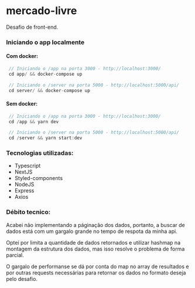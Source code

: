 # mercado-livre
Desafio de front-end.

### Iniciando o app localmente

#### Com docker:

```js
 // Iniciando o /app na porta 3000 - http://localhost:3000/
 cd app/ && docker-compose up
 
 // Iniciando o /server na porta 5000 - http://localhost:5000/api/
 cd server/ && docker-compose up
```

#### Sem docker:

```js
 // Iniciando o /app na porta 3000 - http://localhost:3000/
 cd /app && yarn dev
 
 // Iniciando o /server na porta 5000 - http://localhost:5000/api/
 cd /server && yarn start:dev
```


### Tecnologias utilizadas:

- Typescript
- NextJS
- Styled-components
- NodeJS
- Express
- Axios


### Débito tecnico:
Acabei não implementando a páginação dos dados, portanto, a buscar de dados está com um gargalo grande no tempo de respota da minha api.

Optei por limita a quantidade de dados retornados e utilizar hashmap na montagem da estrutura dos dados, mas isso resolve o problema de forma parcial. 

O gargalo de performanse se dá por conta do map no array de resultados e por outras requests
necessárias para retornar os dados no formato deseja pelo desafio. 







